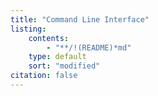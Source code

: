 ```yaml
---
title: "Command Line Interface"
listing:
    contents:
        - "**/!(README)*md"
    type: default
    sort: "modified"
citation: false 
---
```


